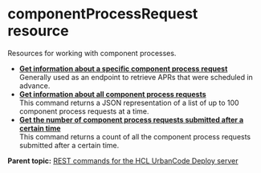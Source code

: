 # componentProcessRequest resource

Resources for working with component processes.

-   **[Get information about a specific component process request](../../com.udeploy.api.doc/topics/rest_cli_componentprocessrequest_info_requestid_get.md)**  
Generally used as an endpoint to retrieve APRs that were scheduled in advance.
-   **[Get information about all component process requests](../../com.udeploy.api.doc/topics/rest_cli_componentprocessrequest_info_get.md)**  
This command returns a JSON representation of a list of up to 100 component process requests at a time.
-   **[Get the number of component process requests submitted after a certain time](../../com.udeploy.api.doc/topics/rest_cli_componentprocessrequest_count_get.md)**  
This command returns a count of all the component process requests submitted after a certain time.

**Parent topic:** [REST commands for the HCL UrbanCode Deploy server](../../com.udeploy.reference.doc/topics/rest_api_ref_commands.md)

